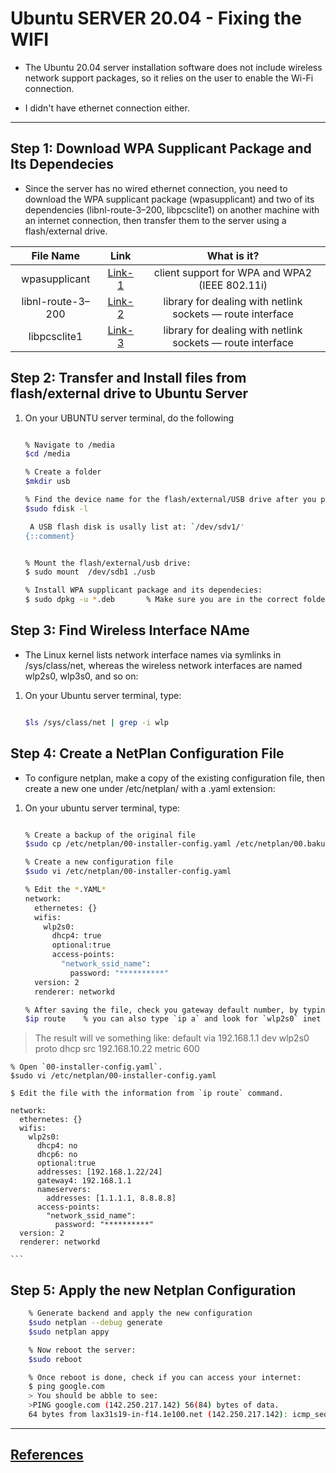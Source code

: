 # Ubuntu SERVER 20.04  - Fixing the WIFI 

* The  Ubuntu 20.04 server installation software does not include wireless network support packages, so it relies on the user to enable the Wi-Fi connection.

* I didn't have ethernet connection either. 

------------------------------------------------------

##  Step 1: Download WPA Supplicant Package and Its Dependecies 

* Since the server has no wired ethernet connection, you need to download the WPA supplicant package (wpasupplicant) and two of its dependencies (libnl-route-3–200, libpcsclite1) on another machine with an internet connection, then transfer them to the server using a flash/external drive.



| File Name         |  Link       | What is it? |
| :-------------:   | :---------: | :---------: |
| wpasupplicant     | [Link-1](http://mirrors.kernel.org/ubuntu/pool/main/w/wpa/wpasupplicant_2.9-1ubuntu4_amd64.deb)      | client support for WPA and WPA2 (IEEE 802.11i)            |
| libnl-route-3–200 | [Link-2](http://mirrors.kernel.org/ubuntu/pool/main/libn/libnl3/libnl-route-3-200_3.4.0-1_amd64.deb) |library for dealing with netlink sockets — route interface |
| libpcsclite1      | [Link-3](http://mirrors.kernel.org/ubuntu/pool/main/p/pcsc-lite/libpcsclite1_1.8.26-3_amd64.deb)     |library for dealing with netlink sockets — route interface |


## Step 2: Transfer and Install files from flash/external drive to Ubuntu Server

1. On your UBUNTU server terminal, do the following

    ```sh

    % Navigate to /media
    $cd /media 

    % Create a folder  
    $mkdir usb

    % Find the device name for the flash/external/USB drive after you plug it into the server:
    $sudo fdisk -l
    
     A USB flash disk is usally list at: `/dev/sdv1/'
    {::comment}
    ```
    ```sh

    % Mount the flash/external/usb drive:
    $ sudo mount  /dev/sdb1 ./usb

    % Install WPA supplicant package and its dependecies:
    $ sudo dpkg -u *.deb       % Make sure you are in the correct folder with the 3 files.
    
    ```

## Step 3: Find Wireless Interface NAme 

* The Linux kernel lists network interface names via symlinks in /sys/class/net, whereas the wireless network interfaces are named wlp2s0, wlp3s0, and so on:

1. On your Ubuntu server terminal, type:

    ```sh
    
    $ls /sys/class/net | grep -i wlp
    
    ```

## Step 4: Create a NetPlan Configuration File

* To configure netplan, make a copy of the existing configuration file, then create a new one under /etc/netplan/ with a .yaml extension:

1. On your ubuntu server terminal, type:

    ```sh
    
    % Create a backup of the original file
    $sudo cp /etc/netplan/00-installer-config.yaml /etc/netplan/00.bakup

    % Create a new configuration file
    $sudo vi /etc/netplan/00-installer-config.yaml

    % Edit the *.YAML* 
    network:
      ethernetes: {}
      wifis:
        wlp2s0:
          dhcp4: true
          optional:true
          access-points:
            "network_ssid_name":
              password: "**********"
      version: 2
      renderer: networkd

    % After saving the file, check you gateway default number, by typing:
    $ip route    % you can also type `ip a` and look for `wlp2s0` inet values
    
    ```
    
> The result will ve something like:
> default via 192.168.1.1 dev wlp2s0 proto dhcp src 192.168.10.22 metric 600



    % Open `00-installer-config.yaml`.
    $sudo vi /etc/netplan/00-installer-config.yaml

    $ Edit the file with the information from `ip route` command.

    network:
      ethernetes: {}
      wifis:
        wlp2s0:
          dhcp4: no
          dhcp6: no
          optional:true
          addresses: [192.168.1.22/24]
          gateway4: 192.168.1.1
          nameservers:
            addresses: [1.1.1.1, 8.8.8.8]
          access-points:
            "network_ssid_name":
              password: "**********"
      version: 2
      renderer: networkd    

    ```
## Step 5: Apply the new Netplan Configuration

```sh
    % Generate backend and apply the new configuration
    $sudo netplan --debug generate
    $sudo netplan appy

    % Now reboot the server:
    $sudo reboot

    % Once reboot is done, check if you can access your internet:
    $ ping google.com
    > You should be abble to see:
    >PING google.com (142.250.217.142) 56(84) bytes of data.
    64 bytes from lax31s19-in-f14.1e100.net (142.250.217.142): icmp_seq=1 ttl=65 time=139 ms
```





------------------------------------------------------
## [References](https://github.com/fcarvalhopacheco/ubuntu-server-config/blob/main/CREDITS.md#step-2)
